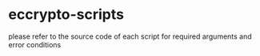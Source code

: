 
# eccrypto-scripts

please refer to the source code of each script for required arguments and error conditions
